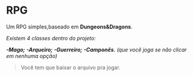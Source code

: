 # RPG

Um RPG simples,baseado em **Dungeons&Dragons**.

*Existem 4 classes dentro do projeto:*

**_-Mago;_**
**_-Arqueiro;_**
**_-Guerreiro;_**
**_-Camponês._** _(que você joga se não clicar em nenhuma opção)_

> Você tem que baixar o arquivo pra jogar.
